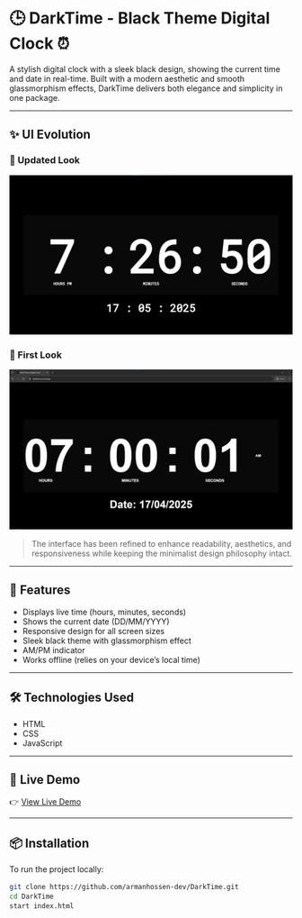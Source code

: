 # 🕒 DarkTime - Black Theme Digital Clock ⏰

A stylish digital clock with a sleek black design, showing the current time and date in real-time. Built with a modern aesthetic and smooth glassmorphism effects, DarkTime delivers both elegance and simplicity in one package.

---

## ✨ UI Evolution

### 🔄 Updated Look
![DarkTime Clock - Updated Look](https://raw.githubusercontent.com/armanhossen-dev/DarkTime/refs/heads/main/Screenshot2.png)

### 🧪 First Look
![DarkTime Clock - First Look](https://raw.githubusercontent.com/armanhossen-dev/DarkTime/refs/heads/main/Screenshot1.png)

> The interface has been refined to enhance readability, aesthetics, and responsiveness while keeping the minimalist design philosophy intact.

---

## 🚀 Features

- Displays live time (hours, minutes, seconds)
- Shows the current date (DD/MM/YYYY)
- Responsive design for all screen sizes
- Sleek black theme with glassmorphism effect
- AM/PM indicator
- Works offline (relies on your device’s local time)

---

## 🛠️ Technologies Used

- HTML
- CSS
- JavaScript

---

## 🔗 Live Demo

👉 [View Live Demo](https://darktime.vercel.app/)

---

## 📦 Installation

To run the project locally:

```bash
git clone https://github.com/armanhossen-dev/DarkTime.git
cd DarkTime
start index.html
